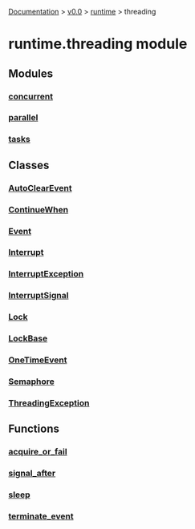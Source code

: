 [Documentation](/docs/documentation.md) >
 [v0.0](/docs/0.0/version.md) >
  [runtime](/docs/0.0/runtime/module.md) >
   threading

# runtime.threading module

## Modules

### [concurrent](concurrent/module.md)
### [parallel](parallel/module.md)
### [tasks](tasks/module.md)

## Classes

### [AutoClearEvent](auto_clear_event.md)
### [ContinueWhen](continue_when.md)
### [Event](event.md)
### [Interrupt](interrupt.md)
### [InterruptException](interrupt_exception.md)
### [InterruptSignal](interrupt_signal.md)
### [Lock](lock.md)
### [LockBase](lock_base.md)
### [OneTimeEvent](one_time_event.md)
### [Semaphore](semaphore.md)
### [ThreadingException](threading_exception.md)

## Functions

### [acquire_or_fail](acquire_or_fail.md)
### [signal_after](signal_after.md)
### [sleep](sleep.md)
### [terminate_event](terminate_event.md)
